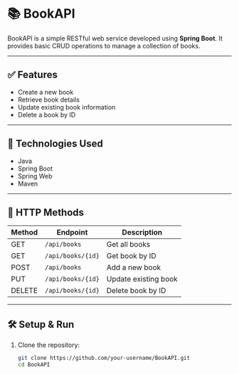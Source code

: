 # 📚 BookAPI

BookAPI is a simple RESTful web service developed using **Spring Boot**. It provides basic CRUD operations to manage a collection of books.

---

## ✅ Features

- Create a new book  
- Retrieve book details  
- Update existing book information  
- Delete a book by ID  

---

## 🔧 Technologies Used

- Java
- Spring Boot
- Spring Web
- Maven 
---

## 📡 HTTP Methods

| Method | Endpoint         | Description              |
|--------|------------------|--------------------------|
| GET    | `/api/books`     | Get all books            |
| GET    | `/api/books/{id}`| Get book by ID           |
| POST   | `/api/books`     | Add a new book           |
| PUT    | `/api/books/{id}`| Update existing book     |
| DELETE | `/api/books/{id}`| Delete book by ID        |

---

## 🛠 Setup & Run

1. Clone the repository:
   ```bash
   git clone https://github.com/your-username/BookAPI.git
   cd BookAPI
